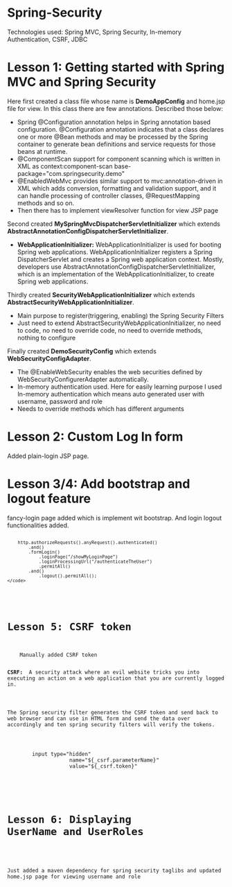# Spring-Security
Technologies used: Spring MVC, Spring Security, In-memory Authentication, CSRF, JDBC

# Lesson 1: Getting started with Spring MVC and Spring Security
<body>
Here first created a class file whose name is <b>DemoAppConfig</b> and home.jsp file for view. In this class there are few annotations. Described those below:
	<ul>
		<li>Spring @Configuration annotation helps in Spring annotation based configuration. @Configuration annotation indicates that a class declares one or more @Bean methods and may be processed by the Spring container to generate bean definitions and service requests for those beans at runtime.</li>
		<li>@ComponentScan support for component scanning which is written in XML as context:component-scan base-package="com.springsecurity.demo" </li>
		<li>@EnabledWebMvc provides similar support to mvc:annotation-driven in XML which adds conversion, formatting and validation support, and it can handle processing of controller classes, @RequestMapping methods and so on.</li>
		<li>Then there has to implement viewResolver function for view JSP page</li>
	</ul>

Second created <b>MySpringMvcDispatcherServletInitializer</b> which extends <b>AbstractAnnotationConfigDispatcherServletInitializer</b>.
	<ul>
		<li><b>WebApplicationInitializer:</b> WebApplicationInitializer is used for booting Spring web applications. WebApplicationInitializer registers a Spring DispatcherServlet and creates a Spring web application context. Mostly, developers use AbstractAnnotationConfigDispatcherServletInitializer, which is an implementation of the WebApplicationInitializer, to create Spring web applications.</li>
	</ul>
Thirdly created <b>SecurityWebApplicationInitializer</b> which extends <b>AbstractSecurityWebApplicationInitializer</b>.
	<ul>
		<li>Main purpose to register(triggering, enabling) the Spring Security Filters</li>
		<li>Just need to extend AbstractSecurityWebApplicationInitializer, no need to code, no need to override code, no need to override methods, nothing to configure</li>
	</ul>
Finally created <b>DemoSecurityConfig</b> which extends <b>WebSecurityConfigAdapter</b>.
	<ul>
		<li>The @EnableWebSecurity enables the web securities defined by WebSecurityConfigurerAdapter automatically. </li>
		<li>In-memory authentication used. Here for easily learning purpose I used In-memory authentication which means auto generated user with username, password and role</li>
		<li>Needs to override methods which has different arguments</li>
	</ul>
</bod>

# Lesson 2: Custom Log In form

<body>
Added plain-login JSP page.
</body>

# Lesson 3/4: Add bootstrap and logout feature

<body>
	fancy-login page added which is implement wit bootstrap. And login logout functionalities added.
	<code>

		http.authorizeRequests().anyRequest().authenticated()
			.and()
			.formLogin()
				.loginPage("/showMyLoginPage")
				.loginProcessingUrl("/authenticateTheUser")
				.permitAll()
			.and()
				.logout().permitAll();
	</code>
	
</body>

# Lesson 5: CSRF token
<body>
	Manually added CSRF token
	<p><b>CSRF: </b> A security attack where an evil website tricks you into executing an action on a web application that you are currently logged in.</p>
	<p>The Spring security filter generates the CSRF token and send back to web browser and can use in HTML form and send the data over accordingly and ten spring security filters will verify the tokens.</p>
	<form>
		input type="hidden"
					name="${_csrf.parameterName}"
					value="${_csrf.token}"
	</form>
</body>


# Lesson 6: Displaying UserName and UserRoles
<body>
	<p>Just added a maven dependency for spring security taglibs and updated home.jsp page for viewing username and role</p>
</body>